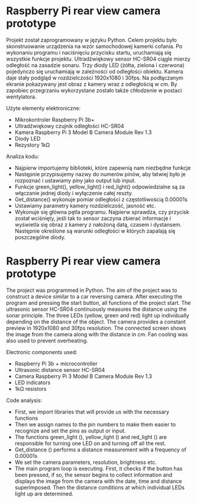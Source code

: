 # Raspberry Pi rear view camera prototype
 Projekt został zaprogramowany w języku Python. Celem projektu było skonstruowanie urządzenia na wzór samochodowej kamerki cofania. Po wykonaniu programu i naciśnięciu przycisku startu, uruchamiają się wszystkie funkcje projektu. Ultradźwiękowy sensor HC-SR04 ciągle mierzy odległość na zasadzie sonaru. Trzy diody LED (żółta, zielona i czerwona) pojedynczo się uruchamiają w zależności od odległości obiektu. Kamera daje stały podgląd w rozdzielczości 1920x1080 i 30fps. Na podłączanym ekranie pokazywany jest obraz z kamery wraz z odległością w cm. By zapobiec przegrzaniu wykorzystane zostało także chłodzenie w postaci wentylatora.

Użyte elementy elektroniczne:
- Mikrokontroler Raspberry Pi 3b+
- Ultradźwiękowy czujnik odległości HC-SR04
- Kamera Raspberry Pi 3 Model B Camera Module Rev 1.3
- Diody LED
- Rezystory 1kΩ

Analiza kodu:
- Najpierw importujemy biblioteki, które zapewnią nam niezbędne funkcje
- Następnie przypisujemy nazwy do numerów pinów, aby łatwiej było je rozpoznać i ustawiamy piny jako output lub input.
- Funkcje green_light(), yellow_light() i red_light() odpowiedzialne są za włączanie jednej diody i wyłączenie całej reszty.
- Get_distance() wykonuje pomiar odległości z częstotliwością 0.00001s
- Ustawiamy parametry kamery rozdzielczość, jasność etc.
- Wykonuje się główna pętla programu. Najpierw sprawdza, czy przycisk został wciśnięty, jeśli tak to sensor zaczyna zbierać informacje i wyświetla się obraz z kamery z nałożoną datą, czasem i dystansem. Następnie określone są warunki odległości w których zapalają się poszczególne diody.

# Raspberry Pi rear view camera prototype
 The project was programmed in Python. The aim of the project was to construct a device similar to a car reversing camera. After executing the program and pressing the start button, all functions of the project start. The ultrasonic sensor HC-SR04 continuously measures the distance using the sonar principle. The three LEDs (yellow, green and red) light up individually depending on the distance of the object. The camera provides a constant preview in 1920x1080 and 30fps resolution. The connected screen shows the image from the camera along with the distance in cm. Fan cooling was also used to prevent overheating.

Electronic components used:
- Raspberry Pi 3b + microcontroller
- Ultrasonic distance sensor HC-SR04
- Camera Raspberry Pi 3 Model B Camera Module Rev 1.3
- LED indicators
- 1kΩ resistors

Code analysis:
- First, we import libraries that will provide us with the necessary functions
- Then we assign names to the pin numbers to make them easier to recognize and set the pins as output or input.
- The functions green_light (), yellow_light () and red_light () are responsible for turning one LED on and turning off all the rest.
- Get_distance () performs a distance measurement with a frequency of 0.00001s
- We set the camera parameters, resolution, brightness etc.
- The main program loop is executing. First, it checks if the button has been pressed, if so, the sensor begins to collect information and displays the image from the camera with the date, time and distance superimposed. Then the distance conditions at which individual LEDs light up are determined.
